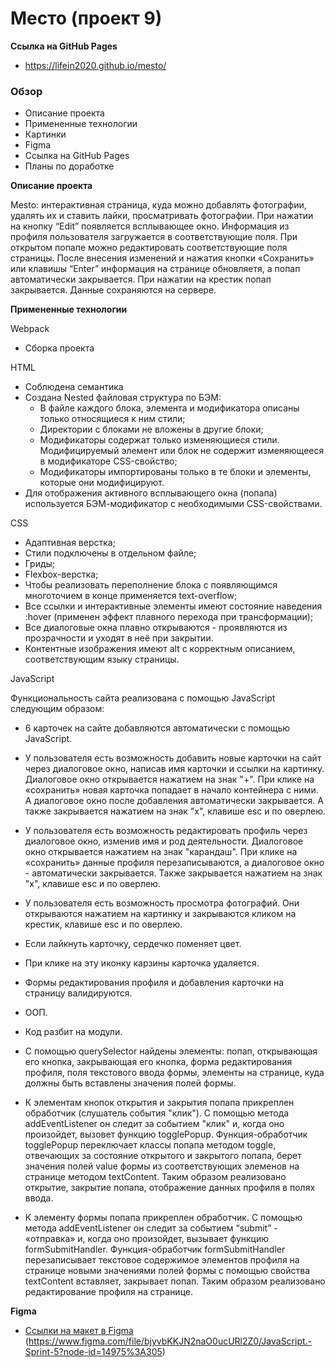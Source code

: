 #  Место (проект 9)

**Ссылка  на GitHub Pages**
*  https://lifein2020.github.io/mesto/
### Обзор

* Описание проекта
* Примененные технологии
* Картинки
* Figma
* Ссылка  на GitHub Pages
* Планы по доработке

**Описание проекта**

Mesto: интерактивная страница, куда можно добавлять фотографии, удалять их и ставить лайки, просматривать фотографии.
При нажатии на кнопку “Edit” появляется всплывающее окно. Информация из профиля пользователя загружается в соответствующие поля.
При открытом попапе можно редактировать соответствующие поля страницы. После внесения изменений и нажатия кнопки «Сохранить» или клавишы “Enter” информация на странице обновляетя, а попап автоматически закрывается.
При нажатии на крестик попап закрывается.
Данные сохраняются на сервере.

**Примененные технологии**

Webpack
* Сборка проекта

HTML
* Соблюдена семантика
* Создана Nested файловая структура по БЭМ:
  - В файле каждого блока, элемента и модификатора описаны только относящиеся к ним стили;
  - Директории с блоками не вложены в другие блоки;
  - Модификаторы содержат только изменяющиеся стили. Модифицируемый элемент или блок не содержит изменяющееся в модификаторе CSS-свойство;
  - Модификаторы импортированы только в те блоки и элементы, которые они модифицируют.
* Для отображения активного всплывающего окна (попапа) используется БЭМ-модификатор с необходимыми CSS-свойствами.

CSS
* Адаптивная верстка;
* Стили подключены в отдельном файле;
* Гриды;
* Flexbox-верстка;
* Чтобы реализовать переполнение блока с появляющимся многоточием в конце применяется text-overflow;
* Все ссылки и интерактивные элементы имеют состояние наведения :hover (применен эффект плавного перехода при трансформации);
* Все диалоговые окна плавно открываются - проявляются из прозрачности и уходят в неё при закрытии.
* Контентные изображения имеют alt с корректным описанием, соответствующим языку страницы.

JavaScript

Функциональность сайта реализована с помощью JavaScript следующим образом:

* 6 карточек на сайте добавляются автоматически с помощью JavaScript.
* У пользователя есть возможность добавить новые карточки на сайт через диалоговое окно, написав имя карточки и ссылки на картинку. Диалоговое окно открывается нажатием на знак "+". При клике на «сохранить» новая карточка попадает в начало контейнера с ними. А диалоговое окно после добавления автоматически закрывается. А также закрывается нажатием на знак "х", клавише esc и по оверлею.
* У пользователя есть возможность редактировать профиль через диалоговое окно, изменив имя и род деятельности. Диалоговое окно открывается нажатием на знак "карандаш". При клике на «сохранить» данные профиля перезаписываются, а диалоговое окно - автоматически закрывается. Также закрывается нажатием на знак "х", клавише esc и по оверлею.
* У пользователя есть возможность просмотра фотографий. Они открываются нажатием на картинку и закрываются кликом на крестик, клавише esc и по оверлею.
* Если лайкнуть карточку, сердечко поменяет цвет.
* При клике на эту иконку карзины карточка удаляется.
* Формы редактирования профиля и добавления карточки на страницу валидируются.
* ООП.
* Код разбит на модули.

* С помощью querySelector найдены элементы:
    попап,
    открывающая его кнопка,
    закрывающая его кнопка,
    форма редактирования профиля,
    поля текстового ввода формы,
    элементы на странице, куда должны быть вставлены значения полей формы.

 * К элементам кнопок открытия и закрытия попапа прикреплен обработчик (слушатель события "клик"). С помощью метода addEventListener он следит за событием "клик" и, когда оно произойдет, вызовет функцию togglePopup.
 Функция-обработчик togglePopup переключает классы попапа методом toggle, отвечающих за состояние открытого и закрытого попапа, берет значения полей value формы из соответствующих элеменов на странице методом textContent.
 Таким образом реализовано открытие, закрытие попапа, отображение данных профиля в полях ввода.

 * К элементу формы попапа прикреплен обработчик. С помощью метода addEventListener он следит за событием “submit” - «отправка» и, когда оно произойдет, вызывает функцию formSubmitHandler. Функция-обработчик formSubmitHandler перезаписывает текстовое содержимое элементов профиля на странице новыми значениями полей формы с помощью свойства textContent вставляет, закрывает попап.
 Таким образом реализовано редактирование профиля на странице.

**Figma**

* [Ссылки на макет в Figma](https://www.figma.com/file/2cn9N9jSkmxD84oJik7xL7/JavaScript.-Sprint-4?node-id=0%3A1) (https://www.figma.com/file/bjyvbKKJN2naO0ucURl2Z0/JavaScript.-Sprint-5?node-id=14975%3A305)
